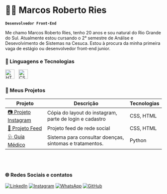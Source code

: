 # 👨‍💻 Marcos Roberto Ries

**`Desenvolvedor Front-End`**

Me chamo Marcos Roberto Ries, tenho 20 anos e sou natural do Rio Grande do Sul.
Atualmente estou cursando o 2° semestre de Análise e Desevolvimento de Sistemas
na Cesuca. Estou à procura da minha primeira vaga de estágio ou desenvolvedor front-end junior.

### 🤖 Linguagens e Tecnologias

<img
    align = "left"
    alt = "HTML"
    title = "HTML"
    width = "30px"
    style = "padding-right: 10px;"  
    src="https://cdn.jsdelivr.net/gh/devicons/devicon@latest/icons/html5/html5-original.svg"/>

<img
   align = "left"
    alt = "CSS"
    title = "CSS"
    width = "30px"
    style = "padding-right: 10px;"  
    src="https://cdn.jsdelivr.net/gh/devicons/devicon@latest/icons/css3/css3-original.svg"/>
    
<br><br>

### 💼 Meus Projetos

| Projeto | Descrição | Tecnologias |
|--------|-----------|-------------|
| [📷 Projeto Instagram](https://marcosries.github.io/Projeto-instagram/) | Cópia do layout do instagram, parte de login e cadastro | CSS, HTML |
| [📱 Projeto Feed](https://marcosries.github.io/Projeto-feed/) | Projeto feed de rede social | CSS, HTML |
| [🩺 Guia Médico](https://www.online-python.com/7svjSc81ew) | Sistema para consultar doenças, sintomas e tratamentos. | Python |
<br><br>

### 🌐 Redes Sociais e contatos

[![LinkedIn](https://img.shields.io/badge/LinkedIn-0077B5?style=for-the-badge&logo=linkedin&logoColor=white)](https://www.linkedin.com/in/riesmarcos/)
[![Instagram](https://img.shields.io/badge/Instagram-E4405F?style=for-the-badge&logo=instagram&logoColor=white)](https://www.instagram.com/riesmarcos)
[![WhatsApp](https://img.shields.io/badge/WhatsApp-25D366?style=for-the-badge&logo=whatsapp&logoColor=white)](https://wa.me/5551998144336)
[![GitHub](https://img.shields.io/badge/GitHub-000?style=for-the-badge&logo=github&logoColor=white)](https://github.com/MarcosRies)
